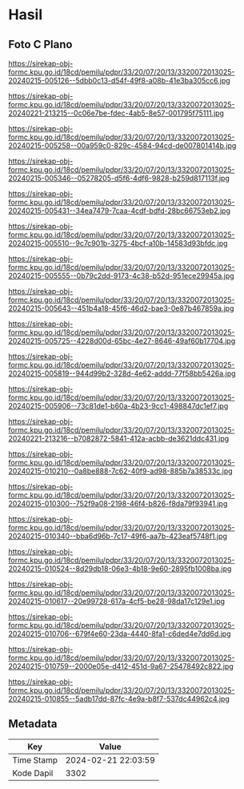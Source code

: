 # Hasil

## Foto C Plano

https://sirekap-obj-formc.kpu.go.id/18cd/pemilu/pdpr/33/20/07/20/13/3320072013025-20240215-005126--5dbb0c13-d54f-49f8-a08b-41e3ba305cc6.jpg

https://sirekap-obj-formc.kpu.go.id/18cd/pemilu/pdpr/33/20/07/20/13/3320072013025-20240221-213215--0c06e7be-fdec-4ab5-8e57-001795f75111.jpg

https://sirekap-obj-formc.kpu.go.id/18cd/pemilu/pdpr/33/20/07/20/13/3320072013025-20240215-005258--00a959c0-829c-4584-94cd-de007801414b.jpg

https://sirekap-obj-formc.kpu.go.id/18cd/pemilu/pdpr/33/20/07/20/13/3320072013025-20240215-005346--05278205-d5f6-4df6-9828-b259d817113f.jpg

https://sirekap-obj-formc.kpu.go.id/18cd/pemilu/pdpr/33/20/07/20/13/3320072013025-20240215-005431--34ea7479-7caa-4cdf-bdfd-28bc66753eb2.jpg

https://sirekap-obj-formc.kpu.go.id/18cd/pemilu/pdpr/33/20/07/20/13/3320072013025-20240215-005510--9c7c901b-3275-4bcf-a10b-14583d93bfdc.jpg

https://sirekap-obj-formc.kpu.go.id/18cd/pemilu/pdpr/33/20/07/20/13/3320072013025-20240215-005555--0b79c2dd-9173-4c38-b52d-951ece29945a.jpg

https://sirekap-obj-formc.kpu.go.id/18cd/pemilu/pdpr/33/20/07/20/13/3320072013025-20240215-005643--451b4a18-45f6-46d2-bae3-0e87b467859a.jpg

https://sirekap-obj-formc.kpu.go.id/18cd/pemilu/pdpr/33/20/07/20/13/3320072013025-20240215-005725--4228d00d-65bc-4e27-8646-49af60b17704.jpg

https://sirekap-obj-formc.kpu.go.id/18cd/pemilu/pdpr/33/20/07/20/13/3320072013025-20240215-005819--944d99b2-328d-4e62-addd-77f58bb5426a.jpg

https://sirekap-obj-formc.kpu.go.id/18cd/pemilu/pdpr/33/20/07/20/13/3320072013025-20240215-005906--73c81de1-b60a-4b23-9cc1-498847dc1ef7.jpg

https://sirekap-obj-formc.kpu.go.id/18cd/pemilu/pdpr/33/20/07/20/13/3320072013025-20240221-213216--b7082872-5841-412a-acbb-de3621ddc431.jpg

https://sirekap-obj-formc.kpu.go.id/18cd/pemilu/pdpr/33/20/07/20/13/3320072013025-20240215-010210--0a8be888-7c62-40f9-ad98-885b7a38533c.jpg

https://sirekap-obj-formc.kpu.go.id/18cd/pemilu/pdpr/33/20/07/20/13/3320072013025-20240215-010300--752f9a08-2198-46f4-b826-f8da79f93941.jpg

https://sirekap-obj-formc.kpu.go.id/18cd/pemilu/pdpr/33/20/07/20/13/3320072013025-20240215-010340--bba6d96b-7c17-49f6-aa7b-423eaf5748f1.jpg

https://sirekap-obj-formc.kpu.go.id/18cd/pemilu/pdpr/33/20/07/20/13/3320072013025-20240215-010524--8d29db18-06e3-4b18-9e60-2895fb1008ba.jpg

https://sirekap-obj-formc.kpu.go.id/18cd/pemilu/pdpr/33/20/07/20/13/3320072013025-20240215-010617--20e99728-617a-4cf5-be28-98da17c129e1.jpg

https://sirekap-obj-formc.kpu.go.id/18cd/pemilu/pdpr/33/20/07/20/13/3320072013025-20240215-010706--679f4e60-23da-4440-8fa1-c6ded4e7dd6d.jpg

https://sirekap-obj-formc.kpu.go.id/18cd/pemilu/pdpr/33/20/07/20/13/3320072013025-20240215-010759--2000e05e-d412-451d-9a67-25478492c822.jpg

https://sirekap-obj-formc.kpu.go.id/18cd/pemilu/pdpr/33/20/07/20/13/3320072013025-20240215-010855--5adb17dd-87fc-4e9a-b8f7-537dc44962c4.jpg


## Metadata

| Key        | Value               |
| ---------- | ------------------- |
| Time Stamp | 2024-02-21 22:03:59 |
| Kode Dapil | 3302                |



